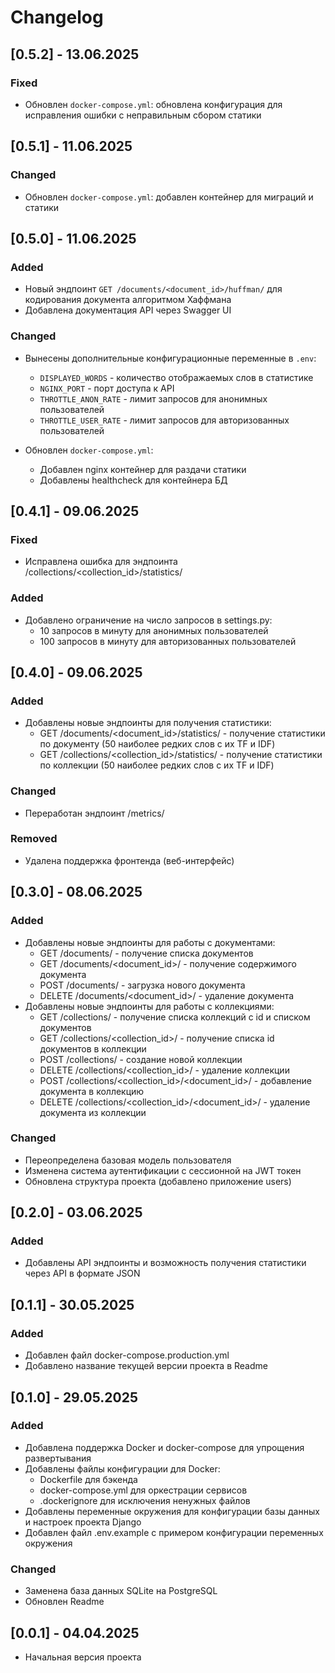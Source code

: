 # Changelog

## [0.5.2] - 13.06.2025

### Fixed
- Обновлен `docker-compose.yml`: обновлена конфигурация для исправления ошибки с неправильным сбором статики

## [0.5.1] - 11.06.2025

### Changed
- Обновлен `docker-compose.yml`: добавлен контейнер для миграций и статики 

## [0.5.0] - 11.06.2025

### Added
- Новый эндпоинт `GET /documents/<document_id>/huffman/` для кодирования документа алгоритмом Хаффмана
- Добавлена документация API через Swagger UI

### Changed
- Вынесены дополнительные конфигурационные переменные в `.env`:
  - `DISPLAYED_WORDS` - количество отображаемых слов в статистике
  - `NGINX_PORT` - порт доступа к API
  - `THROTTLE_ANON_RATE` - лимит запросов для анонимных пользователей
  - `THROTTLE_USER_RATE` - лимит запросов для авторизованных пользователей

- Обновлен `docker-compose.yml`:
  - Добавлен nginx контейнер для раздачи статики
  - Добавлены healthcheck для контейнера БД


## [0.4.1] - 09.06.2025

### Fixed
- Исправлена ошибка для эндпоинта /collections/<collection_id>/statistics/

### Added
- Добавлено ограничение на число запросов в settings.py:
  - 10 запросов в минуту для анонимных пользователей
  - 100 запросов в минуту для авторизованных пользователей

## [0.4.0] - 09.06.2025

### Added
- Добавлены новые эндпоинты для получения статистики:
  - GET /documents/<document_id>/statistics/ - получение статистики по документу (50 наиболее редких слов с их TF и IDF)
  - GET /collections/<collection_id>/statistics/ - получение статистики по коллекции (50 наиболее редких слов с их TF и IDF)

### Changed
- Переработан эндпоинт /metrics/

### Removed
- Удалена поддержка фронтенда (веб-интерфейс)

## [0.3.0] - 08.06.2025

### Added
- Добавлены новые эндпоинты для работы с документами:
  - GET /documents/ - получение списка документов
  - GET /documents/<document_id>/ - получение содержимого документа
  - POST /documents/ - загрузка нового документа
  - DELETE /documents/<document_id>/ - удаление документа
- Добавлены новые эндпоинты для работы с коллекциями:
  - GET /collections/ - получение списка коллекций с id и списком документов
  - GET /collections/<collection_id>/ - получение списка id документов в коллекции
  - POST /collections/ - создание новой коллекции
  - DELETE /collections/<collection_id>/ - удаление коллекции
  - POST /collections/<collection_id>/<document_id>/ - добавление документа в коллекцию
  - DELETE /collections/<collection_id>/<document_id>/ - удаление документа из коллекции

### Changed
- Переопределена базовая модель пользователя
- Изменена система аутентификации с сессионной на JWT токен
- Обновлена структура проекта (добавлено приложение users)

## [0.2.0] - 03.06.2025

### Added
- Добавлены API эндпоинты и возможность получения статистики через API в формате JSON

## [0.1.1] - 30.05.2025

### Added
- Добавлен файл docker-compose.production.yml
- Добавлено название текущей версии проекта в Readme

## [0.1.0] - 29.05.2025

### Added
- Добавлена поддержка Docker и docker-compose для упрощения развертывания
- Добавлены файлы конфигурации для Docker:
  - Dockerfile для бэкенда
  - docker-compose.yml для оркестрации сервисов
  - .dockerignore для исключения ненужных файлов
- Добавлены переменные окружения для конфигурации базы данных и настроек проекта Django
- Добавлен файл .env.example с примером конфигурации переменных окружения

### Changed
- Заменена база данных SQLite на PostgreSQL
- Обновлен Readme

## [0.0.1] - 04.04.2025
- Начальная версия проекта
